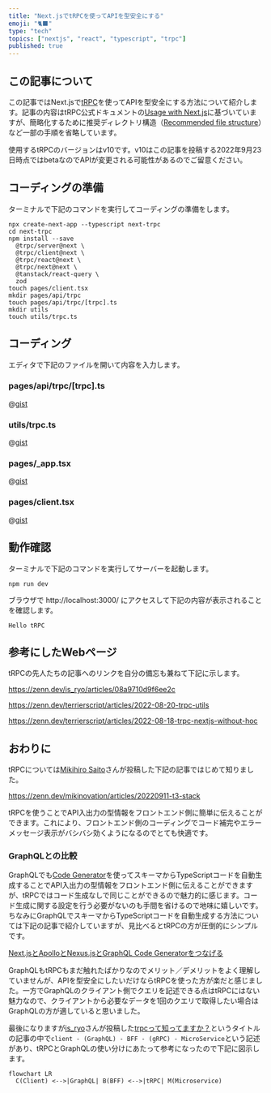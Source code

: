 ```yaml
---
title: "Next.jsでtRPCを使ってAPIを型安全にする"
emoji: "🐈‍⬛"
type: "tech"
topics: ["nextjs", "react", "typescript", "trpc"]
published: true
---
```


## この記事について

この記事ではNext.jsで[tRPC](https://trpc.io/)を使ってAPIを型安全にする方法について紹介します。記事の内容はtRPC公式ドキュメントの[Usage with Next.js](https://trpc.io/docs/v10/nextjs)に基づいていますが、簡略化するために推奨ディレクトリ構造（[Recommended file structure](https://trpc.io/docs/v10/nextjs#recommended-file-structure)）など一部の手順を省略しています。

使用するtRPCのバージョンはv10です。v10はこの記事を投稿する2022年9月23日時点ではbetaなのでAPIが変更される可能性があるのでご留意ください。



## コーディングの準備

ターミナルで下記のコマンドを実行してコーディングの準備をします。

```shell
npx create-next-app --typescript next-trpc
cd next-trpc
npm install --save
  @trpc/server@next \
  @trpc/client@next \
  @trpc/react@next \
  @trpc/next@next \
  @tanstack/react-query \
  zod
touch pages/client.tsx
mkdir pages/api/trpc
touch pages/api/trpc/[trpc].ts
mkdir utils
touch utils/trpc.ts
```



## コーディング

エディタで下記のファイルを開いて内容を入力します。

### pages/api/trpc/[trpc].ts

@[gist](https://gist.github.com/tatsuyasusukida/5e527a86e7131b4f34f48ac1430ba882?file=[trpc].ts)

### utils/trpc.ts

@[gist](https://gist.github.com/tatsuyasusukida/5e527a86e7131b4f34f48ac1430ba882?file=trpc.ts)

### pages/_app.tsx

@[gist](https://gist.github.com/tatsuyasusukida/5e527a86e7131b4f34f48ac1430ba882?file=_app.tsx)

### pages/client.tsx

@[gist](https://gist.github.com/tatsuyasusukida/5e527a86e7131b4f34f48ac1430ba882?file=client.tsx)



## 動作確認

ターミナルで下記のコマンドを実行してサーバーを起動します。

```shell
npm run dev
```

ブラウザで http://localhost:3000/ にアクセスして下記の内容が表示されることを確認します。

```
Hello tRPC
```



## 参考にしたWebページ

tRPCの先人たちの記事へのリンクを自分の備忘も兼ねて下記に示します。

https://zenn.dev/is_ryo/articles/08a9710d9f6ee2c

https://zenn.dev/terrierscript/articles/2022-08-20-trpc-utils

https://zenn.dev/terrierscript/articles/2022-08-18-trpc-nextjs-without-hoc



## おわりに

tRPCについては[Mikihiro Saito](https://zenn.dev/mikinovation)さんが投稿した下記の記事ではじめて知りました。

https://zenn.dev/mikinovation/articles/20220911-t3-stack

tRPCを使うことでAPI入出力の型情報をフロントエンド側に簡単に伝えることができます。これにより、フロントエンド側のコーディングでコード補完やエラーメッセージ表示がバシバシ効くようになるのでとても快適です。

### GraphQLとの比較

GraphQLでも[Code Generator](https://www.the-guild.dev/graphql/codegen)を使ってスキーマからTypeScriptコードを自動生成することでAPI入出力の型情報をフロントエンド側に伝えることができますが、tRPCではコード生成なしで同じことができるので魅力的に感じます。コード生成に関する設定を行う必要がないのも手間を省けるので地味に嬉しいです。ちなみにGraphQLでスキーマからTypeScriptコードを自動生成する方法については下記の記事で紹介していますが、見比べるとtRPCの方が圧倒的にシンプルです。

[Next.jsとApolloとNexus.jsとGraphQL Code Generatorをつなげる](https://zenn.dev/tatsuyasusukida/articles/connect-nextjs-apollo-nexusjs-and-graphql-codegen)

GraphQLもtRPCもまだ触れたばかりなのでメリット／デメリットをよく理解していませんが、APIを型安全にしたいだけならtRPCを使った方が楽だと感じました。一方でGraphQLのクライアント側でクエリを記述できる点はtRPCにはない魅力なので、クライアントから必要なデータを1回のクエリで取得したい場合はGraphQLの方が適していると思いました。

最後になりますが[is_ryo](https://zenn.dev/is_ryo)さんが投稿した[trpcって知ってますか？](https://zenn.dev/is_ryo/articles/08a9710d9f6ee2#trpc%E3%81%A3%E3%81%A6%E3%81%AA%E3%81%AB%EF%BC%9F)というタイトルの記事の中で`client - (GraphQL) - BFF - (gRPC) - MicroService`という記述があり、tRPCとGraphQLの使い分けにあたって参考になったので下記に図示します。

```mermaid
flowchart LR
  C(Client) <-->|GraphQL| B(BFF) <-->|tRPC| M(Microservice)
```
